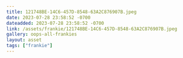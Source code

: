 ```yaml
---
title: 121748BE-14C6-457D-8548-63A2C876907B.jpeg
date: 2023-07-28 23:58:52 -0700
dateadded: 2023-07-28 23:58:52 -0700
link: /assets/frankie/121748BE-14C6-457D-8548-63A2C876907B.jpeg
gallery: oops-all-frankies
layout: asset
tags: ["frankie"]
--- 
```

